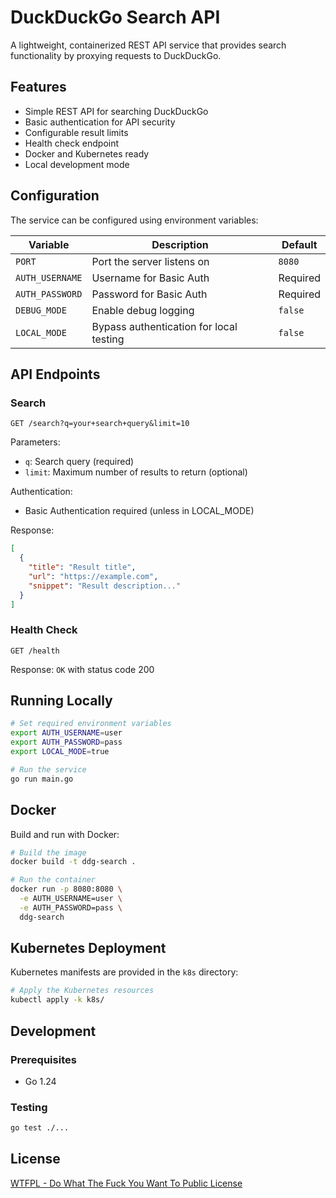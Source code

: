 # DuckDuckGo Search API

A lightweight, containerized REST API service that provides search functionality by proxying requests to DuckDuckGo.

## Features

- Simple REST API for searching DuckDuckGo
- Basic authentication for API security
- Configurable result limits
- Health check endpoint
- Docker and Kubernetes ready
- Local development mode

## Configuration

The service can be configured using environment variables:

| Variable | Description | Default |
|----------|-------------|---------|
| `PORT` | Port the server listens on | `8080` |
| `AUTH_USERNAME` | Username for Basic Auth | Required |
| `AUTH_PASSWORD` | Password for Basic Auth | Required |
| `DEBUG_MODE` | Enable debug logging | `false` |
| `LOCAL_MODE` | Bypass authentication for local testing | `false` |

## API Endpoints

### Search

```
GET /search?q=your+search+query&limit=10
```

Parameters:
- `q`: Search query (required)
- `limit`: Maximum number of results to return (optional)

Authentication:
- Basic Authentication required (unless in LOCAL_MODE)

Response:
```json
[
  {
    "title": "Result title",
    "url": "https://example.com",
    "snippet": "Result description..."
  }
]
```

### Health Check

```
GET /health
```

Response: `OK` with status code 200

## Running Locally

```bash
# Set required environment variables
export AUTH_USERNAME=user
export AUTH_PASSWORD=pass
export LOCAL_MODE=true

# Run the service
go run main.go
```

## Docker

Build and run with Docker:

```bash
# Build the image
docker build -t ddg-search .

# Run the container
docker run -p 8080:8080 \
  -e AUTH_USERNAME=user \
  -e AUTH_PASSWORD=pass \
  ddg-search
```

## Kubernetes Deployment

Kubernetes manifests are provided in the `k8s` directory:

```bash
# Apply the Kubernetes resources
kubectl apply -k k8s/
```

## Development

### Prerequisites

- Go 1.24

### Testing

```bash
go test ./...
```

## License

[WTFPL - Do What The Fuck You Want To Public License](http://www.wtfpl.net/)
